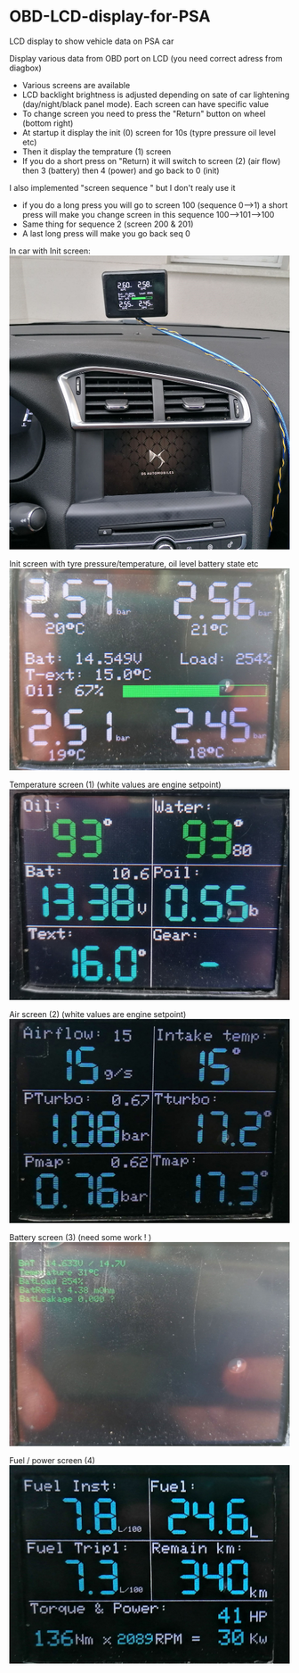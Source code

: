 # OBD-LCD-display-for-PSA
LCD display to show vehicle data on PSA car


Display various data from OBD port on LCD (you need correct adress from diagbox)

- Various screens are available
- LCD backlight brightness is adjusted depending on sate of car  lightening (day/night/black panel mode). Each screen can have specific value
- To change screen you need to press the "Return" button on wheel (bottom right)
- At startup it display the init (0) screen for 10s (typre pressure oil level etc)
- Then it display the temprature (1) screen
- If you do a short press on "Return) it will switch to screen (2) (air flow) then 3 (battery) then 4 (power) and go back to 0 (init)


I also implemented "screen sequence " but I don't realy use it
- if you do a long press you will go to screen 100 (sequence 0-->1) a short press will make you change screen in this sequence 100-->101-->100
- Same thing for sequence 2 (screen 200 & 201)
- A last long press will make you go back seq 0

In car with Init screen:
![alt text](https://github.com/nico1080/OBD-LCD-display-for-PSA/blob/main/picture/view.jpg)

Init screen with tyre pressure/temperature, oil level battery state etc
![alt text](https://github.com/nico1080/OBD-LCD-display-for-PSA/blob/main/picture/screen/screen0.jpg)

Temperature screen (1)  (white values are engine setpoint)
![alt text](https://github.com/nico1080/OBD-LCD-display-for-PSA/blob/main/picture/screen/screen1.jpg)

Air screen (2) (white values are engine setpoint)
![alt text](https://github.com/nico1080/OBD-LCD-display-for-PSA/blob/main/picture/screen/screen2.jpg)

Battery screen (3) (need some work ! )
![alt text](https://github.com/nico1080/OBD-LCD-display-for-PSA/blob/main/picture/screen/screen3.jpg)

Fuel / power screen (4)
![alt text](https://github.com/nico1080/OBD-LCD-display-for-PSA/blob/main/picture/screen/screen4.jpg)
